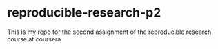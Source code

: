 # reproducible-research-p2
This is my repo for the second assignment of the reproducible research course at coursera
